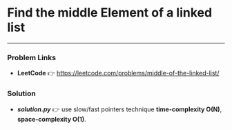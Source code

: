 # Find the middle Element of a linked list

---

### Problem Links
- **__LeetCode__** :point_right: https://leetcode.com/problems/middle-of-the-linked-list/

### Solution
- **_solution.py_** :point_right: use slow/fast pointers technique **time-complexity O(N)**, **space-complexity O(1)**.
